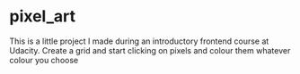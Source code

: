 # pixel_art

This is a little project I made during an introductory frontend course at Udacity.
Create a grid and start clicking on pixels and colour them whatever colour you choose
